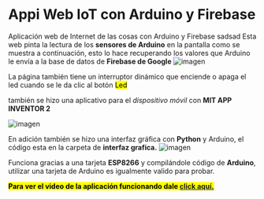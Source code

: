 # Appi Web IoT con Arduino y Firebase

Aplicación web de Internet de las cosas con Arduino y Firebase 
sadsad
Esta web pinta la lectura de los **sensores de Arduino** en la pantalla como se muestra a continuación, esto lo hace recuperando los valores que Arduino le envía a la base de datos de **Firebase de Google**
![imagen](https://res.cloudinary.com/drbotbbjb/image/upload/v1653715761/Screenshot_95_k8oc1u.png)

La página también tiene un interruptor dinámico que enciende o apaga el led cuando se le da clic al botón <mark>Led</mark>

también se hizo una aplicativo para el _dispositivo móvil_ con **MIT APP INVENTOR 2**

![imagen](https://res.cloudinary.com/drbotbbjb/image/upload/v1653717567/WhatsApp_Image_2022-05-28_at_12.41.22_AM_hgpkmq.jpg)

En adición también se hizo una interfaz gráfica con **Python** y Arduino, el código esta en la carpeta de **interfaz grafica.**
![imagen](https://res.cloudinary.com/drbotbbjb/image/upload/v1653717169/Screenshot_96_psysrv.png)

Funciona gracias a una tarjeta **ESP8266** y compilándole código de **Arduino**, utilizar una tarjeta de Arduino es igualmente valido para probar.

<mark>**Para ver el video de la aplicación funcionando dale [click aquí.](https://youtu.be/IPjW5yukF_M)**</mark>

